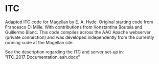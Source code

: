 # ITC
Adapted ITC code for Magellan by E. A. Hyde. Original starting code from Francesco Di Mille. With contributions from Konstantina Boutsia and Guillermo Blanc. This code compiles across the AAO Apache webserver (private connection) and was developed independently from the currently running code at the Magellan site.

See the description regarding the ITC and server set-up in: "ITC_2017_Documentation_eah.docx"
